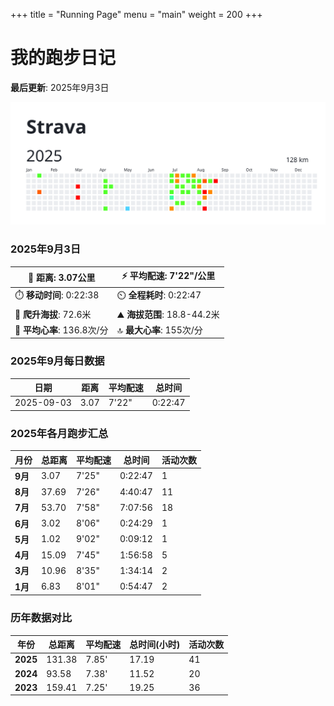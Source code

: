+++
title = "Running Page"
menu = "main"
weight = 200
+++

# 我的跑步日记

**最后更新**: 2025年9月3日

![2025 Running Summary](https://raw.githubusercontent.com/A11Might/GitHubPoster/refs/heads/main/OUT_FOLDER/strava.svg)

### 2025年9月3日

| 📏 **距离**: 3.07公里 | ⚡ **平均配速**: 7'22"/公里 |
|---|---|
| ⏱️ **移动时间**: 0:22:38 | ⏲️ **全程耗时**: 0:22:47 |
| 👟 **爬升海拔**: 72.6米 | ⛰️ **海拔范围**: 18.8-44.2米 |
| 💓 **平均心率**: 136.8次/分 | 🔝 **最大心率**: 155次/分 |

### 2025年9月每日数据

| 日期 | 距离 | 平均配速 | 总时间 |
|---|---|---|---|
| 2025-09-03 | 3.07 | 7'22" | 0:22:47 |

### 2025年各月跑步汇总

| 月份 | 总距离 | 平均配速 | 总时间 | 活动次数 |
|---|---|---|---|---|
| **9月** | 3.07 | 7'25" | 0:22:47 | 1 |
| **8月** | 37.69 | 7'26" | 4:40:47 | 11 |
| **7月** | 53.70 | 7'58" | 7:07:56 | 18 |
| **6月** | 3.02 | 8'06" | 0:24:29 | 1 |
| **5月** | 1.02 | 9'02" | 0:09:12 | 1 |
| **4月** | 15.09 | 7'45" | 1:56:58 | 5 |
| **3月** | 10.96 | 8'35" | 1:34:14 | 2 |
| **1月** | 6.83 | 8'01" | 0:54:47 | 2 |

### 历年数据对比

| 年份 | 总距离 | 平均配速 | 总时间(小时) | 活动次数 |
|---|---|---|---|---|
| **2025** | 131.38 | 7.85' | 17.19 | 41 |
| **2024** | 93.58 | 7.38' | 11.52 | 20 |
| **2023** | 159.41 | 7.25' | 19.25 | 36 |
